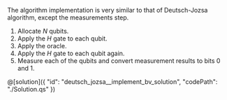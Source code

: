 The algorithm implementation is very similar to that of Deutsch-Jozsa algorithm, except the measurements step.

1. Allocate $N$ qubits.
2. Apply the $H$ gate to each qubit.
3. Apply the oracle.
4. Apply the $H$ gate to each qubit again.
5. Measure each of the qubits and convert measurement results to bits $0$ and $1$.

@[solution]({
    "id": "deutsch_jozsa__implement_bv_solution",
    "codePath": "./Solution.qs"
})

